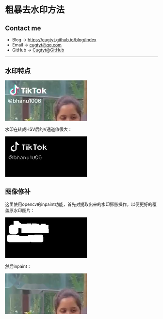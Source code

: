 # 粗暴去水印方法

## Contact me

* Blog -> <https://cugtyt.github.io/blog/index>
* Email -> <cugtyt@qq.com>
* GitHub -> [Cugtyt@GitHub](https://github.com/Cugtyt)

<head>
    <script src="https://cdn.mathjax.org/mathjax/latest/MathJax.js?config=TeX-AMS-MML_HTMLorMML" type="text/javascript"></script>
    <script type="text/x-mathjax-config">
        MathJax.Hub.Config({
            tex2jax: {
            skipTags: ['script', 'noscript', 'style', 'textarea', 'pre'],
            inlineMath: [['$','$']]
            }
        });
    </script>
</head>

---

## 水印特点

![](R/delogo_fig1.jpg)

水印在转成HSV后的V通道值很大：

![](R/delogo_fig2.jpg)


## 图像修补

这里使用opencv的inpaint功能，首先对提取出来的水印膨胀操作，以便更好的覆盖原水印图片：

![](R/delogo_fig3.jpg)

然后inpaint：

![](R/delogo_fig4.jpg)